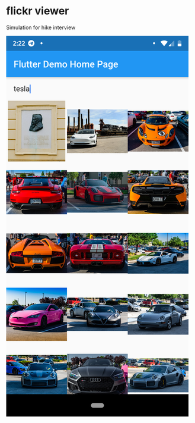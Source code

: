 # flickr viewer

Simulation for hike interview

![Screenshot](https://raw.githubusercontent.com/dragneelfps/hike-interview-simulation/master/screenshots/flutter_01.png)